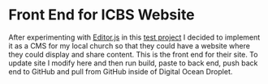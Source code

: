 # Front End for ICBS Website

After experimenting with [Editor.js](https://github.com/codex-team/editor.js) in this [test project](https://github.com/sethvan/react_editorjs_test)
I decided to implement it as a CMS for my local church so that they could have a website
where they could display and share content. This is the front end for their site. To update
site I modify here and then run build, paste to back end, push back end to GitHub and pull
from GitHub inside of Digital Ocean Droplet.
